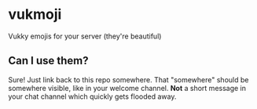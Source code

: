 # vukmoji
Vukky emojis for your server (they're beautiful)

## Can I use them?
Sure! Just link back to this repo somewhere.
That "somewhere" should be somewhere visible, like in your welcome channel.
**Not** a short message in your chat channel which quickly gets flooded away.
